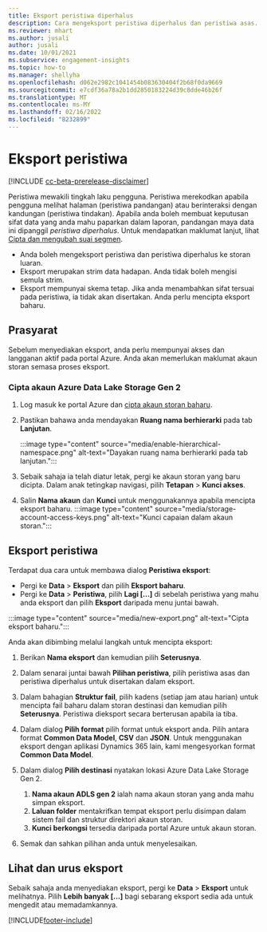 ```yaml
---
title: Eksport peristiwa diperhalus
description: Cara mengeksport peristiwa diperhalus dan peristiwa asas.
ms.reviewer: mhart
ms.author: jusali
author: jusali
ms.date: 10/01/2021
ms.subservice: engagement-insights
ms.topic: how-to
ms.manager: shellyha
ms.openlocfilehash: d062e2982c1041454b083630404f2b68f0da9669
ms.sourcegitcommit: e7cdf36a78a2b1dd2850183224d39c8dde46b26f
ms.translationtype: MT
ms.contentlocale: ms-MY
ms.lasthandoff: 02/16/2022
ms.locfileid: "8232899"
---
```

# <a name="export-events"></a>Eksport peristiwa

[!INCLUDE [cc-beta-prerelease-disclaimer](includes/cc-beta-prerelease-disclaimer.md)]

Peristiwa mewakili tingkah laku pengguna. Peristiwa merekodkan apabila pengguna melihat halaman (peristiwa pandangan) atau berinteraksi dengan kandungan (peristiwa tindakan). Apabila anda boleh membuat keputusan sifat data yang anda mahu paparkan dalam laporan, pandangan maya data ini dipanggil *peristiwa diperhalus*. Untuk mendapatkan maklumat lanjut, lihat [Cipta dan mengubah suai segmen](refined-events.md).

- Anda boleh mengeksport peristiwa dan peristiwa diperhalus ke storan luaran. 
- Eksport merupakan strim data hadapan. Anda tidak boleh mengisi semula strim. 
- Eksport mempunyai skema tetap. Jika anda menambahkan sifat tersuai pada peristiwa, ia tidak akan disertakan. Anda perlu mencipta eksport baharu.

## <a name="prerequisites"></a>Prasyarat

Sebelum menyediakan eksport, anda perlu mempunyai akses dan langganan aktif pada portal Azure. Anda akan memerlukan maklumat akaun storan semasa proses eksport. 

### <a name="create-an-azure-data-lake-storage-gen-2-accounts"></a>Cipta akaun Azure Data Lake Storage Gen 2

1. Log masuk ke portal Azure dan [cipta akaun storan baharu](/azure/storage/common/storage-account-create). 

1. Pastikan bahawa anda mendayakan **Ruang nama berhierarki** pada tab **Lanjutan**. 

   :::image type="content" source="media/enable-hierarchical-namespace.png" alt-text="Dayakan ruang nama berhierarki pada tab lanjutan.":::

1. Sebaik sahaja ia telah diatur letak, pergi ke akaun storan yang baru dicipta. Dalam anak tetingkap navigasi, pilih **Tetapan** > **Kunci akses**. 

1. Salin **Nama akaun** dan **Kunci** untuk menggunakannya apabila mencipta eksport baharu.
   :::image type="content" source="media/storage-account-access-keys.png" alt-text="Kunci capaian dalam akaun storan.":::

## <a name="export-events"></a>Eksport peristiwa

Terdapat dua cara untuk membawa dialog **Peristiwa eksport**: 
- Pergi ke **Data** > **Eksport** dan pilih **Eksport baharu**.
- Pergi ke **Data** > **Peristiwa**, pilih **Lagi [...]** di sebelah peristiwa yang mahu anda eksport dan pilih **Eksport** daripada menu juntai bawah. 

:::image type="content" source="media/new-export.png" alt-text="Cipta eksport baharu.":::

Anda akan dibimbing melalui langkah untuk mencipta eksport:

1. Berikan **Nama eksport** dan kemudian pilih **Seterusnya**.

1. Dalam senarai juntai bawah **Pilihan peristiwa**, pilih peristiwa asas dan peristiwa diperhalus untuk disertakan dalam eksport. 

1. Dalam bahagian **Struktur fail**, pilih kadens (setiap jam atau harian) untuk mencipta fail baharu dalam storan destinasi dan kemudian pilih **Seterusnya**. Peristiwa dieksport secara berterusan apabila ia tiba.

1. Dalam dialog **Pilih format** pilih format untuk eksport anda. Pilih antara format **Common Data Model**, **CSV** dan **JSON**. Untuk menggunakan eksport dengan aplikasi Dynamics 365 lain, kami mengesyorkan format **Common Data Model**.

1. Dalam dialog **Pilih destinasi** nyatakan lokasi Azure Data Lake Storage Gen 2.
    1. **Nama akaun ADLS gen 2** ialah nama akaun storan yang anda mahu simpan eksport. 
    1. **Laluan folder** mentakrifkan tempat eksport perlu disimpan dalam sistem fail dan struktur direktori akaun storan.
    1. **Kunci berkongsi** tersedia daripada portal Azure untuk akaun storan.

1. Semak dan sahkan pilihan anda untuk menyelesaikan.

## <a name="view-and-manage-exports"></a>Lihat dan urus eksport

Sebaik sahaja anda menyediakan eksport, pergi ke **Data** > **Eksport** untuk melihatnya. Pilih **Lebih banyak [...]** bagi sebarang eksport sedia ada untuk mengedit atau memadamkannya.


[!INCLUDE[footer-include](../includes/footer-banner.md)]
